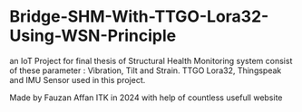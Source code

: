 # Bridge-SHM-With-TTGO-Lora32-Using-WSN-Principle
an IoT Project for final thesis of Structural Health Monitoring system consist of these parameter : Vibration, Tilt and Strain. TTGO Lora32, Thingspeak and IMU Sensor used in this project.

Made by Fauzan Affan ITK in 2024 with help of countless usefull website
